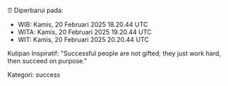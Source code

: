 ⏰ Diperbarui pada:
- WIB: Kamis, 20 Februari 2025 18.20.44 UTC
- WITA: Kamis, 20 Februari 2025 19.20.44 UTC
- WIT: Kamis, 20 Februari 2025 20.20.44 UTC

Kutipan Inspiratif:
"Successful people are not gifted; they just work hard, then succeed on purpose."


Kategori: success

